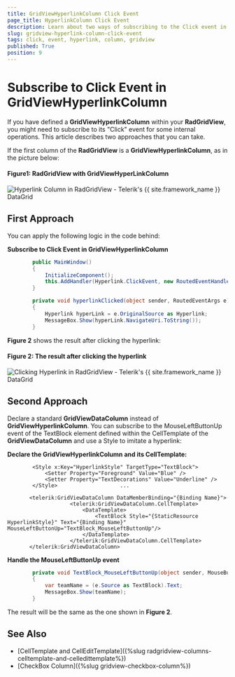 ```yaml
---
title: GridViewHyperlinkColumn Click Event
page_title: HyperlinkColumn Click Event
description: Learn about two ways of subscribing to the Click event in the HyperlinkColumn in RadGridView - Telerik's {{ site.framework_name }} DataGrid.
slug: gridview-hyperlink-column-click-event
tags: click, event, hyperlink, column, gridview
published: True
position: 9
---
```


# Subscribe to Click Event in GridViewHyperlinkColumn

If you have defined a __GridViewHyperlinkColumn__ within your __RadGridView__, you might need to subscribe to its "Click" event for some internal operations. This article describes two approaches that you can take.

If the first column of the __RadGridView__ is a __GridViewHyperlinkColumn__, as in the picture below:

#### __Figure1: RadGridView with GridViewHyperLinkColumn__ 
![Hyperlink Column in RadGridView - Telerik's {{ site.framework_name }} DataGrid](images/gridview-hyperlinkcolumn-initial.PNG)

## First Approach

You can apply the following logic in the code behind:

__Subscribe to Click Event in GridViewHyperlinkColumn__
```C#	
		public MainWindow()
        {
            InitializeComponent();
            this.AddHandler(Hyperlink.ClickEvent, new RoutedEventHandler(hyperlinkClicked));
        }

        private void hyperlinkClicked(object sender, RoutedEventArgs e)
        {
            Hyperlink hyperLink = e.OriginalSource as Hyperlink;
            MessageBox.Show(hyperLink.NavigateUri.ToString());
        }
```

__Figure 2__ shows the result after clicking the hyperlink:

#### __Figure 2: The result after clicking the hyperlink__ 
![Clicking Hyperlink in RadGridView - Telerik's {{ site.framework_name }} DataGrid](images/gridview-hyperlink-clicked.PNG)

## Second Approach
Declare a standard __GridViewDataColumn__ instead of __GridViewHyperlinkColumn__. You can subscribe to the MouseLeftButtonUp event of the TextBlock element defined within the CellTemplate of the __GridViewDataColumn__ and use a Style to imitate a hyperlink:

__Declare the GridViewHyperlinkColumn and its CellTemplate:__
```XAML	
		<Style x:Key="HyperlinkStyle" TargetType="TextBlock">
            <Setter Property="Foreground" Value="Blue" />
            <Setter Property="TextDecorations" Value="Underline" />
        </Style>					...

	   <telerik:GridViewDataColumn DataMemberBinding="{Binding Name}">
                    <telerik:GridViewDataColumn.CellTemplate>
                        <DataTemplate>
                            <TextBlock Style="{StaticResource HyperlinkStyle}" Text="{Binding Name}" MouseLeftButtonUp="TextBlock_MouseLeftButtonUp"/>
                        </DataTemplate>
                    </telerik:GridViewDataColumn.CellTemplate>
       </telerik:GridViewDataColumn>
```

__Handle the MouseLeftButtonUp event__
```C#	
		private void TextBlock_MouseLeftButtonUp(object sender, MouseButtonEventArgs e)
        {
            var teamName = (e.Source as TextBlock).Text;
            MessageBox.Show(teamName);
        }
```

The result will be the same as the one shown in __Figure 2__.

## See Also
 * [CellTemplate and CellEditTemplate]({%slug radgridview-columns-celltemplate-and-celledittemplate%})
 * [CheckBox Column]({%slug gridview-checkbox-column%}) 